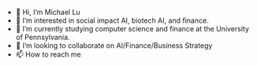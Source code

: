 - 👋 Hi, I’m Michael Lu
- 👀 I’m interested in social impact AI, biotech AI, and finance. 
- 🌱 I’m currently studying computer science and finance at the University of Pennsylvania.
- 💞️ I’m looking to collaborate on AI/Finance/Business Strategy
- 📫 How to reach me 

<!---
m1chael-lu/m1chael-lu is a ✨ special ✨ repository because its `README.md` (this file) appears on your GitHub profile.
You can click the Preview link to take a look at your changes.
--->

